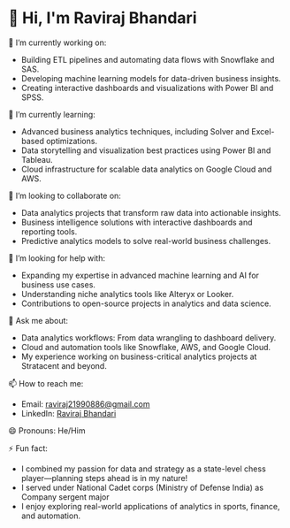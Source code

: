 # 👋 Hi, I'm Raviraj Bhandari

🔭 I’m currently working on:
- Building ETL pipelines and automating data flows with Snowflake and SAS.
- Developing machine learning models for data-driven business insights.
- Creating interactive dashboards and visualizations with Power BI and SPSS.

🌱 I’m currently learning:
- Advanced business analytics techniques, including Solver and Excel-based optimizations.
- Data storytelling and visualization best practices using Power BI and Tableau.
- Cloud infrastructure for scalable data analytics on Google Cloud and AWS.

👯 I’m looking to collaborate on:
- Data analytics projects that transform raw data into actionable insights.
- Business intelligence solutions with interactive dashboards and reporting tools.
- Predictive analytics models to solve real-world business challenges.

🤔 I’m looking for help with:
- Expanding my expertise in advanced machine learning and AI for business use cases.
- Understanding niche analytics tools like Alteryx or Looker.
- Contributions to open-source projects in analytics and data science.

💬 Ask me about:
- Data analytics workflows: From data wrangling to dashboard delivery.
- Cloud and automation tools like Snowflake, AWS, and Google Cloud.
- My experience working on business-critical analytics projects at Stratacent and beyond.

📫 How to reach me:
- Email: raviraj21990886@gmail.com
- LinkedIn: [Raviraj Bhandari](https://www.linkedin.com/in/raviraj-bhandari-678033162/)

😄 Pronouns: He/Him

⚡ Fun fact:
- I combined my passion for data and strategy as a state-level chess player—planning steps ahead is in my nature!
- I served under National Cadet corps (Ministry of Defense India) as Company sergent major
- I enjoy exploring real-world applications of analytics in sports, finance, and automation.

